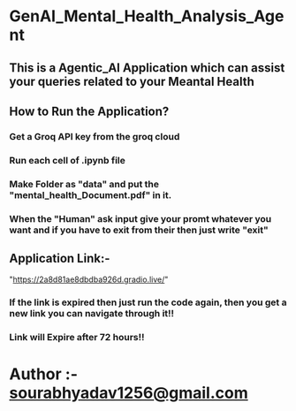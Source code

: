 # GenAI_Mental_Health_Analysis_Agent

## This is a Agentic_AI Application which can assist your queries related to your Meantal Health


## How to Run the Application?

### Get a Groq API key from the groq cloud

### Run each cell of .ipynb file

### Make Folder as "data" and put the "mental_health_Document.pdf" in it.

### When the "Human" ask input give your promt whatever you want and if you have to exit from their then just write "exit"


## Application Link:- 

"https://2a8d81ae8dbdba926d.gradio.live/"

### If the link is expired then just run the code again, then you get a new link you can navigate through it!!
### Link will Expire after 72 hours!!


# Author :- sourabhyadav1256@gmail.com

